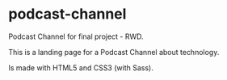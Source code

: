 # podcast-channel
Podcast Channel for final project - RWD.

This is a landing page for a Podcast Channel about technology.

Is made with HTML5 and CSS3 (with Sass).
